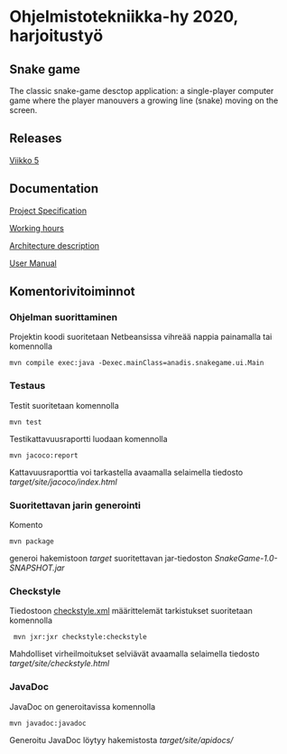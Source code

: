 # Ohjelmistotekniikka-hy 2020, harjoitustyö

## Snake game

The classic snake-game desctop application: a single-player computer game where the player manouvers a growing line (snake) moving on the screen.

## Releases
[Viikko 5](https://github.com/anadis504/ot-harjoitustyo/releases/tag/Viikko5)

## Documentation
[Project Specification](https://github.com/anadis504/ot-harjoitustyo/blob/master/dokumentaatio/vaatimusm%C3%A4%C3%A4rittely.md)

[Working hours](https://github.com/anadis504/ot-harjoitustyo/blob/master/dokumentaatio/tyoaikakirjanpito.md)

[Architecture description](https://github.com/anadis504/ot-harjoitustyo/blob/master/dokumentaatio/arkkitehtuuri.md)

[User Manual](https://github.com/anadis504/ot-harjoitustyo/blob/master/dokumentaatio/k%C3%A4ytt%C3%B6ohje.md)

## Komentorivitoiminnot

### Ohjelman suorittaminen

Projektin koodi suoritetaan Netbeansissa vihreää nappia painamalla tai komennolla 

```
mvn compile exec:java -Dexec.mainClass=anadis.snakegame.ui.Main
```

### Testaus

Testit suoritetaan komennolla

```
mvn test
```

Testikattavuusraportti luodaan komennolla

```
mvn jacoco:report
```

Kattavuusraporttia voi tarkastella avaamalla selaimella tiedosto _target/site/jacoco/index.html_

### Suoritettavan jarin generointi

Komento

```
mvn package
```

generoi hakemistoon _target_ suoritettavan jar-tiedoston _SnakeGame-1.0-SNAPSHOT.jar_

### Checkstyle

Tiedostoon [checkstyle.xml](https://github.com/anadis504/ot-harjoitustyo/blob/master/SnakeGame/checkstyle.xml) määrittelemät tarkistukset suoritetaan komennolla

```
 mvn jxr:jxr checkstyle:checkstyle
```

Mahdolliset virheilmoitukset selviävät avaamalla selaimella tiedosto _target/site/checkstyle.html_

### JavaDoc

JavaDoc on generoitavissa komennolla 

```
mvn javadoc:javadoc
```

Generoitu JavaDoc löytyy hakemistosta _target/site/apidocs/_
